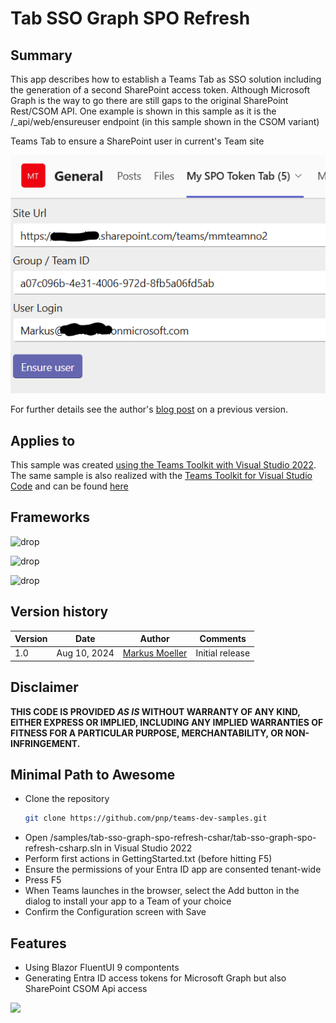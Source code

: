 # Tab SSO Graph SPO Refresh

## Summary

This app describes how to establish a Teams Tab as SSO solution including the generation of a second SharePoint access token.
Although Microsoft Graph is the way to go there are still gaps to the original SharePoint Rest/CSOM API. One example is shown in this sample as it is the /_api/web/ensureuser endpoint (in this sample shown in the CSOM variant)

Teams Tab to ensure a SharePoint user in current's Team site

![Teams Tab to ensure a SharePoint user in current's Team site](assets/Screenshot.png)

For further details see the author's [blog post](https://mmsharepoint.wordpress.com/2021/06/22/use-sharepoint-rest-api-in-microsoft-teams-with-sso-and-on-behalf-flow/) on a previous version.

## Applies to

This sample was created [using the Teams Toolkit with Visual Studio 2022](https://learn.microsoft.com/en-us/microsoftteams/platform/toolkit/toolkit-v4/teams-toolkit-fundamentals-vs?WT.mc_id=M365-MVP-5004617). The same sample is also realized with the [Teams Toolkit for Visual Studio Code](https://learn.microsoft.com/en-us/microsoftteams/platform/toolkit/teams-toolkit-fundamentals?pivots=visual-studio&WT.mc_id=M365-MVP-5004617) and can be found [here](https://github.com/pnp/teams-dev-samples/samples/tab-sso-graph-spo-refresh-node)

## Frameworks


![drop](https://img.shields.io/badge/.NET&nbsp;Core-8-green.svg)

![drop](https://img.shields.io/badge/Teams&nbsp;Toolkit&nbsp;for&nbsp;VS-17.10-green.svg)

![drop](https://img.shields.io/badge/Visual&nbsp;Studio&nbsp;2022-17.10-green.svg)

## Version history

Version|Date|Author|Comments
-------|----|----|--------
1.0|Aug 10, 2024|[Markus Moeller](https://twitter.com/moeller2_0)|Initial release

## Disclaimer

**THIS CODE IS PROVIDED *AS IS* WITHOUT WARRANTY OF ANY KIND, EITHER EXPRESS OR IMPLIED, INCLUDING ANY IMPLIED WARRANTIES OF FITNESS FOR A PARTICULAR PURPOSE, MERCHANTABILITY, OR NON-INFRINGEMENT.**

## Minimal Path to Awesome
- Clone the repository
    ```bash
    git clone https://github.com/pnp/teams-dev-samples.git
    ```
- Open /samples/tab-sso-graph-spo-refresh-cshar/tab-sso-graph-spo-refresh-csharp.sln in Visual Studio 2022
- Perform first actions in GettingStarted.txt (before hitting F5) 
- Ensure the permissions of your Entra ID app are consented tenant-wide
- Press F5
- When Teams launches in the browser, select the Add button in the dialog to install your app to a Team of your choice
- Confirm the Configuration screen with Save
  
## Features
- Using Blazor FluentUI 9 compontents
- Generating Entra ID access tokens for Microsoft Graph but also SharePoint CSOM Api access 

<img src="https://m365-visitor-stats.azurewebsites.net/teams-dev-samples/samples/tab-sso-graph-spo-refresh-csharp" />